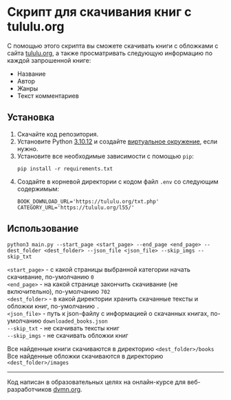 # Скрипт для скачивания книг с tululu.org

С помощью этого скрипта вы сможете скачивать книги с обложками с сайта [tululu.org](https://tululu.org/), а также просматривать следующую информацию по каждой запрошенной книге:

* Название
* Автор
* Жанры
* Текст комментариев

## Установка

1. Скачайте код репозитория.
2. Установите Python [3.10.12](https://www.python.org/downloads/release/python-31012/) и создайте [виртуальное окружение](https://docs.python.org/3/library/venv.html), если нужно.
3. Установите все необходимые зависимости с помощью `pip`:
    ```shell
    pip install -r requirements.txt
    ```
4. Создайте в корневой директории с кодом файл `.env` со следующим содержимым:
    ```env
    BOOK_DOWNLOAD_URL='https://tululu.org/txt.php'
    CATEGORY_URL='https://tululu.org/l55/'
    ```

## Использование

```shell
python3 main.py --start_page <start_page> --end_page <end_page> --dest_folder <dest_folder> --json_file <json_file> --skip_imgs --skip_txt
```

`<start_page>` - с какой страницы выбранной категории начать скачивание, по-умолчанию `0`<br>
`<end_page>` - на какой странице закончить скачивание (не включительно), по-умолчанию `702`<br>
`<dest_folder>` - в какой директории хранить скачанные тексты и обложки книг, по-умолчанию `.`<br>
`<json_file>` - путь к json-файлу с информацией о скачанных книгах, по-умолчанию `downloaded_books.json`<br>
`--skip_txt` - не скачивать тексты книг<br>
`--skip_imgs` - не скачивать обложки книг<br>

Все найденные книги скачиваются в директорию `<dest_folder>/books`<br>
Все найденные обложки скачиваются в директорию `<dest_folder>/images`<br>

***

Код написан в образовательных целях на онлайн-курсе для веб-разработчиков [dvmn.org](https://dvmn.org/).